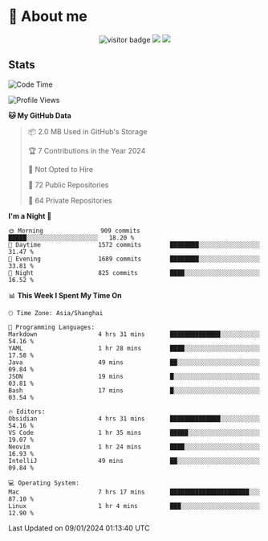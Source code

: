 <!-- ![](https://youpai.roccoshi.top/img/20200804214216.png) -->

# 🧐 About me
 
<p align="center">
<img src="https://visitor-badge.laobi.icu/badge?page_id=Lincest.Lincest&title=hits" alt="visitor badge"/>
<a href="mailto:imroccoshi@gmail.com"><img src="https://img.shields.io/badge/gmail-imroccoshi%40gmail.com-red"></a>
<a href="https://blog.roccoshi.top"><img src="https://img.shields.io/badge/blog-roccoshi-green"></a>
</p>

## Stats

<!--START_SECTION:waka-->
![Code Time](http://img.shields.io/badge/Code%20Time-911%20hrs%2040%20mins-blue)

![Profile Views](http://img.shields.io/badge/Profile%20Views-0-blue)

**🐱 My GitHub Data** 

> 📦 2.0 MB Used in GitHub's Storage 
 > 
> 🏆 7 Contributions in the Year 2024
 > 
> 🚫 Not Opted to Hire
 > 
> 📜 72 Public Repositories 
 > 
> 🔑 64 Private Repositories 
 > 
**I'm a Night 🦉** 

```text
🌞 Morning                909 commits         █████░░░░░░░░░░░░░░░░░░░░   18.20 % 
🌆 Daytime                1572 commits        ████████░░░░░░░░░░░░░░░░░   31.47 % 
🌃 Evening                1689 commits        ████████░░░░░░░░░░░░░░░░░   33.81 % 
🌙 Night                  825 commits         ████░░░░░░░░░░░░░░░░░░░░░   16.52 % 
```


📊 **This Week I Spent My Time On** 

```text
🕑︎ Time Zone: Asia/Shanghai

💬 Programming Languages: 
Markdown                 4 hrs 31 mins       ██████████████░░░░░░░░░░░   54.16 % 
YAML                     1 hr 28 mins        ████░░░░░░░░░░░░░░░░░░░░░   17.58 % 
Java                     49 mins             ██░░░░░░░░░░░░░░░░░░░░░░░   09.84 % 
JSON                     19 mins             █░░░░░░░░░░░░░░░░░░░░░░░░   03.81 % 
Bash                     17 mins             █░░░░░░░░░░░░░░░░░░░░░░░░   03.54 % 

🔥 Editors: 
Obsidian                 4 hrs 31 mins       ██████████████░░░░░░░░░░░   54.16 % 
VS Code                  1 hr 35 mins        █████░░░░░░░░░░░░░░░░░░░░   19.07 % 
Neovim                   1 hr 24 mins        ████░░░░░░░░░░░░░░░░░░░░░   16.93 % 
IntelliJ                 49 mins             ██░░░░░░░░░░░░░░░░░░░░░░░   09.84 % 

💻 Operating System: 
Mac                      7 hrs 17 mins       ██████████████████████░░░   87.10 % 
Linux                    1 hr 4 mins         ███░░░░░░░░░░░░░░░░░░░░░░   12.90 % 
```


 Last Updated on 09/01/2024 01:13:40 UTC
<!--END_SECTION:waka-->


